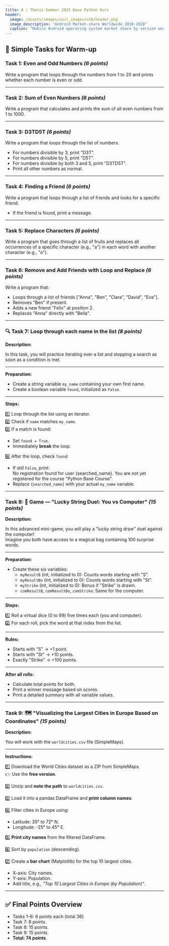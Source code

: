 ```yaml
---
title: A | Thesis Sommer 2025 Base Python Kurs
header:
  image: /assets/images/unit_images/u10/header.png
  image_description: "Android Market-share Worldwide 2018-2020"
  caption: "Mobile Android operating system market share by version worldwide from 2018 to 2020: [StatCounter](https://gs.statcounter.com/android-version-market-share/mobile/worldwide/#monthly-201907-202001) [via Statista](https://www.statista.com/statistics/921152/mobile-android-version-share-worldwide/)"
---
```


## 🎯 Simple Tasks for Warm-up

### Task 1: Even and Odd Numbers *(6 points)*
Write a program that loops through the numbers from 1 to 20 and prints whether each number is even or odd.

---

### Task 2: Sum of Even Numbers *(6 points)*
Write a program that calculates and prints the sum of all even numbers from 1 to 1000.

---

### Task 3: D3TD5T *(6 points)*
Write a program that loops through the list of numbers. 
- For numbers divisible by 3, print "D3T". 
- For numbers divisible by 5, print "D5T". 
- For numbers divisible by both 3 and 5, print "D3TD5T". 
- Print all other numbers as normal.

---

### Task 4: Finding a Friend *(6 points)*
Write a program that loops through a list of friends and looks for a specific friend.
- If the friend is found, print a message.

---

### Task 5: Replace Characters *(6 points)*
Write a program that goes through a list of fruits and replaces all occurrences of a specific character (e.g., "a") in each word with another character (e.g., "o").

---

### Task 6: Remove and Add Friends with Loop and Replace *(6 points)*
Write a program that:
- Loops through a list of friends ["Anna", "Ben", "Clara", "David", "Eva"].
- Removes "Ben" if present.
- Adds a new friend "Felix" at position 2.
- Replaces "Anna" directly with "Bella".

---

### 🔍 Task 7: Loop through each name in the list *(8 points)*

**Description:**

In this task, you will practice iterating over a list and stopping a search as soon as a condition is met.

---

**Preparation:**

- Create a string variable `my_name` containing your own first name.
- Create a boolean variable `found`, initialized as `False`.

---

**Steps:**

1️⃣ Loop through the list using an iterator.  
2️⃣ Check if `name` matches `my_name`.  
3️⃣ If a match is found:
- Set `found = True`.
- Immediately **break** the loop.

4️⃣ After the loop, check `found`:
- If still `False`, print:  
No registration found for user {searched_name}. You are not yet registered for the course "Python Base Course".
- Replace `{searched_name}` with your actual `my_name` variable.

---

### Task 8: 🎲 Game — "Lucky String Duel: You vs Computer" *(15 points)*

**Description:**

In this advanced mini-game, you will play a "lucky string draw" duel against the computer!  
Imagine you both have access to a magical bag containing 100 surprise words.

---

**Preparation:**

- Create these six variables:
  - `myResultB` (int, initialized to 0): Counts words starting with "S".
  - `myResultBo` (int, initialized to 0): Counts words starting with "St".
  - `myStrike` (int, initialized to 0): Bonus if "Strike" is drawn.
  - `comResultB`, `comResultBo`, `comStrike`: Same for the computer.

---

**Steps:**

1️⃣ Roll a virtual dice (0 to 99) five times each (you and computer).  
2️⃣ For each roll, pick the word at that index from the list.

---

**Rules:**

- Starts with "S" → +1 point.
- Starts with "St" → +10 points.
- Exactly "Strike" → +100 points.

---

**After all rolls:**

- Calculate total points for both.
- Print a winner message based on scores.
- Print a detailed summary with all variable values.

---

### Task 9: 🗺️ "Visualizing the Largest Cities in Europe Based on Coordinates" *(15 points)*

**Description:**

You will work with the `worldcities.csv` file (SimpleMaps).

---

**Instructions:**

1️⃣ Download the World Cities dataset as a ZIP from SimpleMaps.  
👉 Use the **free version**.

2️⃣ Unzip and **note the path** to `worldcities.csv`.

3️⃣ Load it into a pandas DataFrame and **print column names**.

4️⃣ Filter cities in Europe using:
- Latitude: 35° to 72° N.
- Longitude: -25° to 45° E.

5️⃣ **Print city names** from the filtered DataFrame.

6️⃣ Sort by `population` (descending).

7️⃣ Create a **bar chart** (Matplotlib) for the top 10 largest cities.
- X-axis: City names.
- Y-axis: Population.
- Add title, e.g., *"Top 10 Largest Cities in Europe (by Population)"*.

---

## ✅ Final Points Overview

- Tasks 1–6: 6 points each (total 36).
- Task 7: 8 points.
- Task 8: 15 points.
- Task 9: 15 points.
- **Total: 74 points**.

